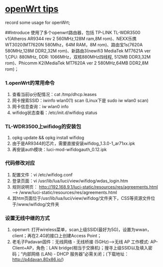 # [openWrt tips](https://github.com/lizpcarl/RaspberryPi-tips)
record some usage for openWrt;

##Introduce
使用了多个openwrt路由器，包括 TP-LINK TL-WDR3500 v1(Atheros AR9344 rev 2 560MHz,128M ram,8M rom)、NEXX乐携 WT3020(MT7620N 580Mhz，64M RAM，8M rom)、路由宝1s(7620A 580MHz,128M DDR2,32M rom)、新路由3(newifi3 MediaTek MT7621A ver 1,CPU: 880MHz, DDR: 1066MHz，双核880MHz四线程, 512MB DDR3,32M rom)、Phicomm K2(MediaTek MT7620A ver 2 580MHz,64MB DDR2,8M rom)；

### 1.openWrt的常用命令
1. 查看当前ip分配情况：cat /tmp/dhcp.leases
2. 网卡搜索SSID：iwinfo wlan0(1) scan (Linux下是 sudo iw wlan0 scan)
3. 网卡信息查询：iw wlan0 info
3. wifidog状态查看：/etc/init.d/wifidog status


### TL-WDR3500上wifidog的安装包
1. opkg update && opkg install wifidog
2. 由于是AR9344的芯片，需要直接安装wifidog_1.3.0-1_ar71xx.ipk
3. 再安装auth模块：luci-mod-wifidogauth_0.12.ipk

### 代码修改对应
1. 配置文件：vi /etc/wifidog.conf
2. 登录页面：vi /usr/lib/lua/luci/view/wifidog/wdas_login.htm
3. 规则说明页：
http://192.168.9.1/luci-static/resources/res/agreements.html
-->
/www/luci-static/resources/res/agreements.html
4. 其htm页面位于/usr/lib/lua/luci/view/wifidog/文件夹下，CSS等资源文件位于/www/wifidog/文件夹


### 设置无线中继的方式
1. openwrt: 打开wireless菜单，scan上级SSID(最好为5G)，设置为wwan，client；再在2.4G的接口上创建Access Point；
2. 老毛子Padavan固件：无线网络 - 无线桥接 (5GHz)-->无线 AP 工作模式:	AP-Client+AP，角色：LAN bridge(相当于交换机)；搜寻上级SSID以及填入密码；“内部网络 (LAN) - DHCP 服务器”必需关闭；(下载地址：http://p4davan.80x86.io/)



